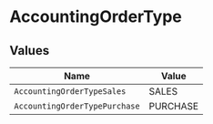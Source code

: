 # AccountingOrderType


## Values

| Name                          | Value                         |
| ----------------------------- | ----------------------------- |
| `AccountingOrderTypeSales`    | SALES                         |
| `AccountingOrderTypePurchase` | PURCHASE                      |